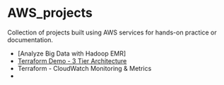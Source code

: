 # AWS_projects
Collection of projects built using AWS services for hands-on practice or documentation.


* [Analyze Big Data with Hadoop EMR]
* [Terraform Demo - 3 Tier Architecture](https://github.com/BeckyWu220/terraform-three-tier-architecture.git)
* Terraform - CloudWatch Monitoring & Metrics
* 